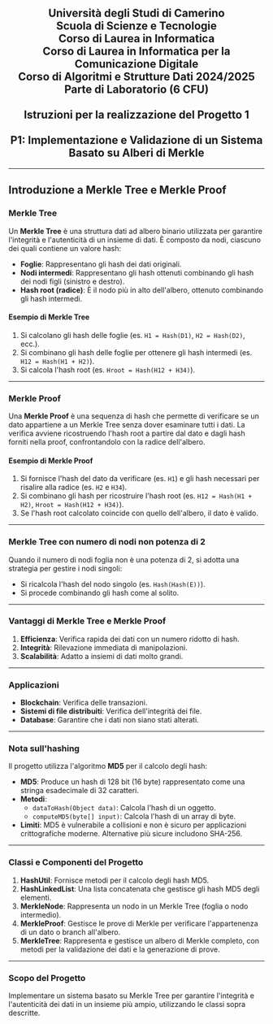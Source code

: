<h2 align="center">
  Università degli Studi di Camerino<br>
  Scuola di Scienze e Tecnologie<br>
  Corso di Laurea in Informatica<br>
  Corso di Laurea in Informatica per la Comunicazione Digitale<br>
  Corso di Algoritmi e Strutture Dati 2024/2025<br>
  Parte di Laboratorio (6 CFU)<br>
  <br>
  Istruzioni per la realizzazione del Progetto 1<br>
  <br>
  P1: Implementazione e Validazione di un Sistema Basato su Alberi di Merkle
</h2>

---

## **Introduzione a Merkle Tree e Merkle Proof**

### **Merkle Tree**
Un **Merkle Tree** è una struttura dati ad albero binario utilizzata per garantire l'integrità e l'autenticità di un insieme di dati. È composto da nodi, ciascuno dei quali contiene un valore hash:
- **Foglie**: Rappresentano gli hash dei dati originali.
- **Nodi intermedi**: Rappresentano gli hash ottenuti combinando gli hash dei nodi figli (sinistro e destro).
- **Hash root (radice)**: È il nodo più in alto dell'albero, ottenuto combinando gli hash intermedi.

#### **Esempio di Merkle Tree**
1. Si calcolano gli hash delle foglie (es. `H1 = Hash(D1)`, `H2 = Hash(D2)`, ecc.).
2. Si combinano gli hash delle foglie per ottenere gli hash intermedi (es. `H12 = Hash(H1 + H2)`).
3. Si calcola l'hash root (es. `Hroot = Hash(H12 + H34)`).

---

### **Merkle Proof**
Una **Merkle Proof** è una sequenza di hash che permette di verificare se un dato appartiene a un Merkle Tree senza dover esaminare tutti i dati. La verifica avviene ricostruendo l'hash root a partire dal dato e dagli hash forniti nella proof, confrontandolo con la radice dell'albero.

#### **Esempio di Merkle Proof**
1. Si fornisce l'hash del dato da verificare (es. `H1`) e gli hash necessari per risalire alla radice (es. `H2` e `H34`).
2. Si combinano gli hash per ricostruire l'hash root (es. `H12 = Hash(H1 + H2)`, `Hroot = Hash(H12 + H34)`).
3. Se l'hash root calcolato coincide con quello dell'albero, il dato è valido.

---

### **Merkle Tree con numero di nodi non potenza di 2**
Quando il numero di nodi foglia non è una potenza di 2, si adotta una strategia per gestire i nodi singoli:
- Si ricalcola l'hash del nodo singolo (es. `Hash(Hash(E))`).
- Si procede combinando gli hash come al solito.

---

### **Vantaggi di Merkle Tree e Merkle Proof**
1. **Efficienza**: Verifica rapida dei dati con un numero ridotto di hash.
2. **Integrità**: Rilevazione immediata di manipolazioni.
3. **Scalabilità**: Adatto a insiemi di dati molto grandi.

---

### **Applicazioni**
- **Blockchain**: Verifica delle transazioni.
- **Sistemi di file distribuiti**: Verifica dell'integrità dei file.
- **Database**: Garantire che i dati non siano stati alterati.

---

### **Nota sull'hashing**
Il progetto utilizza l'algoritmo **MD5** per il calcolo degli hash:
- **MD5**: Produce un hash di 128 bit (16 byte) rappresentato come una stringa esadecimale di 32 caratteri.
- **Metodi**:
  - `dataToHash(Object data)`: Calcola l'hash di un oggetto.
  - `computeMD5(byte[] input)`: Calcola l'hash di un array di byte.
- **Limiti**: MD5 è vulnerabile a collisioni e non è sicuro per applicazioni crittografiche moderne. Alternative più sicure includono SHA-256.

---

### **Classi e Componenti del Progetto**
1. **HashUtil**: Fornisce metodi per il calcolo degli hash MD5.
2. **HashLinkedList**: Una lista concatenata che gestisce gli hash MD5 degli elementi.
3. **MerkleNode**: Rappresenta un nodo in un Merkle Tree (foglia o nodo intermedio).
4. **MerkleProof**: Gestisce le prove di Merkle per verificare l'appartenenza di un dato o branch all'albero.
5. **MerkleTree**: Rappresenta e gestisce un albero di Merkle completo, con metodi per la validazione dei dati e la generazione di prove.

---

### **Scopo del Progetto**
Implementare un sistema basato su Merkle Tree per garantire l'integrità e l'autenticità dei dati in un insieme più ampio, utilizzando le classi sopra descritte.
